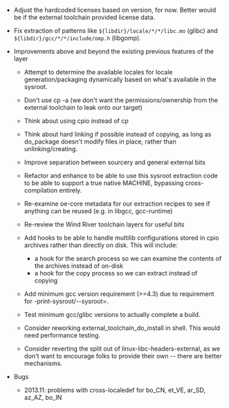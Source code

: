 - Adjust the hardcoded licenses based on version, for now. Better would be if
  the external toolchain provided license data.
- Fix extraction of patterns like `${libdir}/locale/*/*/libc.mo` (glibc) and
  `${libdir}/gcc/*/*/include/omp.h` (libgomp).

- Improvements above and beyond the existing previous features of the layer

    - Attempt to determine the available locales for locale generation/packaging
      dynamically based on what's available in the sysroot.
    - Don't use cp -a (we don't want the permissions/ownership from the
      external toolchain to leak onto our target)
    - Think about using cpio instead of cp
    - Think about hard linking if possible instead of copying, as long as
      do_package doesn't modify files in place, rather than
      unlinking/creating.

    - Improve separation between sourcery and general external bits
    - Refactor and enhance to be able to use this sysroot extraction code to
      be able to support a true native MACHINE, bypassing cross-compilation
      entirely.

    - Re-examine oe-core metadata for our extraction recipes to see if anything
      can be reused (e.g. in libgcc, gcc-runtime)

    - Re-review the Wind River toolchain layers for useful bits
    - Add hooks to be able to handle multilib configurations stored in cpio
      archives rather than directly on disk. This will include:

        - a hook for the search process so we can examine the contents of the
          archives instead of on-disk
        - a hook for the copy process so we can extract instead of copying

    - Add minimum gcc version requirement (>=4.3) due to requirement for
      -print-sysroot/--sysroot=.
    - Test minimum gcc/glibc versions to actually complete a build.

    - Consider reworking external_toolchain_do_install in shell. This would need
      performance testing.
    - Consider reverting the split out of linux-libc-headers-external, as we don't
      want to encourage folks to provide their own -- there are better mechanisms.

- Bugs

    - 2013.11: problems with cross-localedef for bo_CN, et_VE, ar_SD, az_AZ, bo_IN

